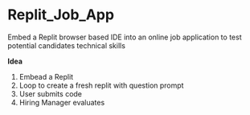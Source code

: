 # Replit_Job_App

Embed a Replit browser based IDE into an online job application to test potential candidates technical skills

**Idea**
1. Embead a Replit
2. Loop to create a fresh replit with question prompt
3. User submits code
4. Hiring Manager evaluates

